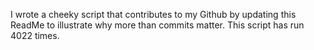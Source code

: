 I wrote a cheeky script that contributes to my Github by updating this ReadMe to illustrate why more than commits matter. This script has run 4022 times.